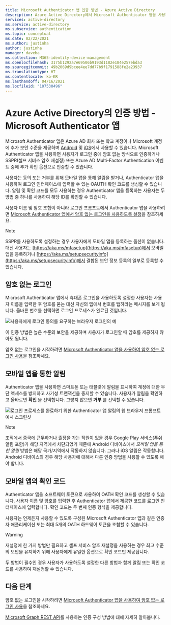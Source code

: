 ```yaml
---
title: Microsoft Authenticator 앱 인증 방법 - Azure Active Directory
description: Azure Active Directory에서 Microsoft Authenticator 앱을 사용하여 로그인 이벤트를 더 발전시키고 안전하게 만드는 방법에 대해 알아봅니다.
services: active-directory
ms.service: active-directory
ms.subservice: authentication
ms.topic: conceptual
ms.date: 02/22/2021
ms.author: justinha
author: justinha
manager: daveba
ms.collection: M365-identity-device-management
ms.openlocfilehash: 3175b1292a7e69506b9193d1182e184e257ebda3
ms.sourcegitcommit: 49b2069d9bcee4ee7dd77b9f1791588fe2a23937
ms.translationtype: HT
ms.contentlocale: ko-KR
ms.lasthandoff: 04/16/2021
ms.locfileid: "107530496"
---
```

# <a name="authentication-methods-in-azure-active-directory---microsoft-authenticator-app"></a>Azure Active Directory의 인증 방법 - Microsoft Authenticator 앱

Microsoft Authenticator 앱은 Azure AD 회사 또는 학교 계정이나 Microsoft 계정에 추가 보안 수준을 제공하며 [Android](https://go.microsoft.com/fwlink/?linkid=866594) 및 [iOS](https://go.microsoft.com/fwlink/?linkid=866594)에서 사용할 수 있습니다. Microsoft Authenticator 앱을 사용하면 사용자가 로그인 중에 암호 없는 방식으로 인증하거나 SSPR(셀프 서비스 암호 재설정) 또는 Azure AD Multi-Factor Authentication 이벤트 중에 추가 확인 옵션으로 인증할 수 있습니다.

사용자는 동의 또는 거부를 위해 모바일 앱을 통해 알림을 받거나, Authenticator 앱을 사용하여 로그인 인터페이스에 입력할 수 있는 OAUTH 확인 코드를 생성할 수 있습니다. 알림 및 확인 코드를 모두 사용하는 경우 Authenticator 앱을 등록하는 사용자는 두 방법 중 하나를 사용하여 해당 ID를 확인할 수 있습니다.

사용자 이름 및 암호 조합이 아니라 로그인 프롬프트에서 Authenticator 앱을 사용하려면 [Microsoft Authenticator 앱에서 암호 없는 로그인을 사용하도록 설정](howto-authentication-passwordless-phone.md)을 참조하세요.

> [!NOTE]
> SSPR를 사용하도록 설정하는 경우 사용자에게 모바일 앱을 등록하는 옵션이 없습니다. 대신 사용자는 [https://aka.ms/mfasetup](https://aka.ms/mfasetup)에서 모바일 앱을 등록하거나 [https://aka.ms/setupsecurityinfo](https://aka.ms/setupsecurityinfo)에서 결합된 보안 정보 등록의 일부로 등록할 수 있습니다.

## <a name="passwordless-sign-in"></a>암호 없는 로그인

Microsoft Authenticator 앱에서 휴대폰 로그인을 사용하도록 설정한 사용자는 사용자 이름을 입력한 후 암호를 묻는 대신 자신의 앱에서 번호를 탭하라는 메시지를 보게 됩니다. 올바른 번호를 선택하면 로그인 프로세스가 완료된 것입니다.

![사용자에게 로그인 동의를 요구하는 브라우저 로그인의 예](./media/howto-authentication-passwordless-phone/phone-sign-in-microsoft-authenticator-app.png)

이 인증 방법은 높은 수준의 보안을 제공하며 사용자가 로그인할 때 암호를 제공하지 않아도 됩니다. 

암호 없는 로그인을 시작하려면 [Microsoft Authenticator 앱을 사용하여 암호 없는 로그인 사용](howto-authentication-passwordless-phone.md)을 참조하세요.

## <a name="notification-through-mobile-app"></a>모바일 앱을 통한 알림

Authenticator 앱을 사용하면 스마트폰 또는 태블릿에 알림을 표시하여 계정에 대한 무단 액세스를 방지하고 사기성 트랜잭션을 중지할 수 있습니다. 사용자가 알림을 확인하고 올바르면 **확인** 을 선택합니다. 그렇지 않으면 **거부** 를 선택할 수 있습니다.

![로그인 프로세스를 완료하기 위한 Authenticator 앱 알림의 웹 브라우저 프롬프트 예시 스크린샷](media/tutorial-enable-azure-mfa/azure-multi-factor-authentication-browser-prompt.png)

> [!NOTE]
> 조직에서 중국에 근무하거나 출장을 가는 직원이 있을 경우 Google Play 서비스(푸쉬 알림 포함)가 해당 지역에서 차단되었기 때문에 Android 디바이스에서 *모바일 앱을 통한 알림* 방법은 해당 국가/지역에서 작동하지 않습니다. 그러나 iOS 알림은 작동합니다. Android 디바이스의 경우 해당 사용자에 대해서 다른 인증 방법을 사용할 수 있도록 해야 합니다.

## <a name="verification-code-from-mobile-app"></a>모바일 앱의 확인 코드

Authenticator 앱을 소프트웨어 토큰으로 사용하여 OATH 확인 코드를 생성할 수 있습니다. 사용자 이름 및 암호를 입력한 후 Authenticator 앱에서 제공한 코드를 로그인 인터페이스에 입력합니다. 확인 코드는 두 번째 인증 형식을 제공합니다.

사용자는 언제든지 사용할 수 있도록 구성된 Microsoft Authenticator 앱과 같은 인증자 애플리케이션 또는 최대 5개의 OATH 하드웨어 토큰을 조합할 수 있습니다.

> [!WARNING]
> 재설정에 한 가지 방법만 필요하고 셀프 서비스 암호 재설정을 사용하는 경우 최고 수준의 보안을 유지하기 위해 사용자에게 유일한 옵션으로 확인 코드만 제공됩니다.
>
> 두 방법이 필수인 경우 사용자가 사용하도록 설정한 다른 방법과 함께 알림 또는 확인 코드를 사용하여 재설정할 수 있습니다.

## <a name="next-steps"></a>다음 단계

암호 없는 로그인을 시작하려면 [Microsoft Authenticator 앱을 사용하여 암호 없는 로그인 사용](howto-authentication-passwordless-phone.md)을 참조하세요.

[Microsoft Graph REST API](/graph/api/resources/authenticationmethods-overview)를 사용하는 인증 구성 방법에 대해 자세히 알아봅니다.
